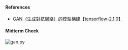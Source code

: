 #### References

- [GAN（生成對抗網絡）的模型構建【tensorflow-2.1.0】](https://blog.csdn.net/gdhy9064/article/details/104106500)

#### Midterm Check

![gan.py]("/ans/midterm_check/gan.png")
